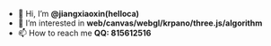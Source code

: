 - 👋 Hi, I’m **@jiangxiaoxin(helloca)**
- 👀 I’m interested in **web/canvas/webgl/krpano/three.js/algorithm**
- 📫 How to reach me **QQ: 815612516**

<!---
jiangxiaoxin/jiangxiaoxin is a ✨ special ✨ repository because its `README.md` (this file) appears on your GitHub profile.
You can click the Preview link to take a look at your changes.
--->

